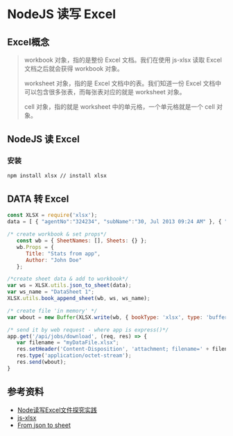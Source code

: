 # NodeJS 读写 Excel

## Excel概念

>workbook 对象，指的是整份 Excel 文档。我们在使用 js-xlsx 读取 Excel 文档之后就会获得 workbook 对象。
>
>worksheet 对象，指的是 Excel 文档中的表。我们知道一份 Excel 文档中可以包含很多张表，而每张表对应的就是 worksheet 对象。
>
>cell 对象，指的就是 worksheet 中的单元格，一个单元格就是一个 cell 对象。

## NodeJS 读 Excel

### 安装

```bash
npm install xlsx // install xlsx
```

## DATA 转 Excel

```javascript
const XLSX = require('xlsx');
data = [ { "agentNo":"324234", "subName":"30, Jul 2013 09:24 AM" }, { "agentNo":"444443", "subName":"30, Jul 2013 09:24 AM" } ];

/* create workbook & set props*/
   const wb = { SheetNames: [], Sheets: {} };
   wb.Props = {
      Title: "Stats from app",
      Author: "John Doe"
   };

/*create sheet data & add to workbook*/
var ws = XLSX.utils.json_to_sheet(data);
var ws_name = "DataSheet 1";
XLSX.utils.book_append_sheet(wb, ws, ws_name);

/* create file 'in memory' */
var wbout = new Buffer(XLSX.write(wb, { bookType: 'xlsx', type: 'buffer' }));

/* send it by web request - where app is express()*/
app.get('/api/jobs/download', (req, res) => {
   var filename = "myDataFile.xlsx";
   res.setHeader('Content-Disposition', 'attachment; filename=' + filename);
   res.type('application/octet-stream');
   res.send(wbout);
}
```

## 参考资料

- [Node读写Excel文件探究实践](https://aotu.io/notes/2016/04/07/node-excel/index.html)
- [js-xlsx](https://github.com/SheetJS/js-xlsx)
- [From json to sheet](https://github.com/SheetJS/js-xlsx/issues/610)